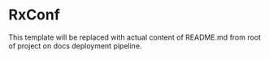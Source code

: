 # RxConf

This template will be replaced with actual content of README.md from root of project on docs deployment pipeline.
